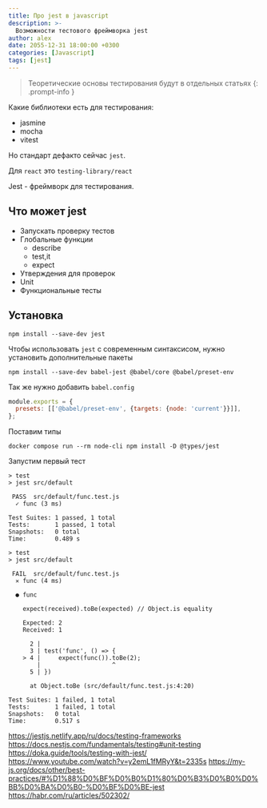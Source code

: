 ```yaml
---
title: Про jest в javascript
description: >-
  Возможности тестового фреймворка jest
author: alex
date: 2055-12-31 18:00:00 +0300
categories: [Javascript]
tags: [jest]
---
```


> Теоретические основы тестирования будут в отдельных статьях
{: .prompt-info }

Какие библиотеки есть для тестирования:

- jasmine
- mocha
- vitest

Но стандарт дефакто сейчас `jest`.

Для `react` это `testing-library/react`

Jest - фреймворк для тестирования.

## Что может jest

- Запускать проверку тестов
- Глобальные функции
  - describe
  - test,it
  - expect
- Утверждения для проверок
- Unit
- Функциональные тесты

## Установка

````shell
npm install --save-dev jest
````

Чтобы использовать `jest` с современным синтаксисом, нужно установить дополнительные пакеты

````shell
npm install --save-dev babel-jest @babel/core @babel/preset-env
````

Так же нужно добавить `babel.config`

````javascript
module.exports = {
  presets: [['@babel/preset-env', {targets: {node: 'current'}}]],
};
````

Поставим типы

````shell
docker compose run --rm node-cli npm install -D @types/jest
````

Запустим первый тест

````shell
> test
> jest src/default

 PASS  src/default/func.test.js
  ✓ func (3 ms)

Test Suites: 1 passed, 1 total
Tests:       1 passed, 1 total
Snapshots:   0 total
Time:        0.489 s

> test
> jest src/default

 FAIL  src/default/func.test.js
  ✕ func (4 ms)

  ● func

    expect(received).toBe(expected) // Object.is equality

    Expected: 2
    Received: 1

      2 |
      3 | test('func', () => {
    > 4 |     expect(func()).toBe(2);
        |                    ^
      5 | })

      at Object.toBe (src/default/func.test.js:4:20)

Test Suites: 1 failed, 1 total
Tests:       1 failed, 1 total
Snapshots:   0 total
Time:        0.517 s
````




https://jestjs.netlify.app/ru/docs/testing-frameworks
https://docs.nestjs.com/fundamentals/testing#unit-testing
https://doka.guide/tools/testing-with-jest/
https://www.youtube.com/watch?v=y2emL1fMRyY&t=2335s
https://my-js.org/docs/other/best-practices/#%D1%88%D0%BF%D0%B0%D1%80%D0%B3%D0%B0%D0%BB%D0%BA%D0%B0-%D0%BF%D0%BE-jest
https://habr.com/ru/articles/502302/
